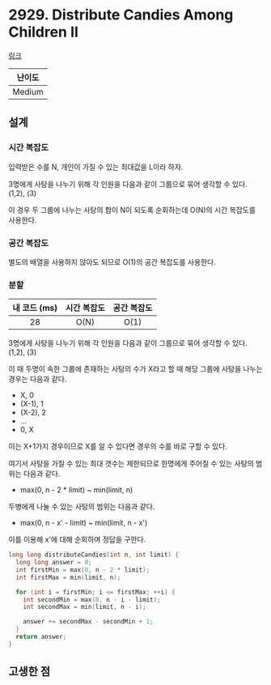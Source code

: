 # 2929. Distribute Candies Among Children II


[링크](https://leetcode.com/problems/distribute-candies-among-children-ii/description/)

| 난이도 |
| :----: |
| Medium |

## 설계

### 시간 복잡도

입력받은 수를 N, 개인이 가질 수 있는 최대값을 L이라 하자.

3명에게 사탕을 나누기 위해 각 인원을 다음과 같이 그룹으로 묶어 생각할 수 있다. (1,2), (3)

이 경우 두 그룹에 나누는 사탕의 합이 N이 되도록 순회하는데 O(N)의 시간 복잡도를 사용한다.

### 공간 복잡도

별도의 배열을 사용하지 않아도 되므로 O(1)의 공간 복잡도를 사용한다.

### 분할

| 내 코드 (ms) | 시간 복잡도 | 공간 복잡도 |
| :----------: | :---------: | :---------: |
|      28      |    O(N)     |    O(1)     |

3명에게 사탕을 나누기 위해 각 인원을 다음과 같이 그룹으로 묶어 생각할 수 있다. (1,2), (3)

이 때 두명이 속한 그룹에 존재하는 사탕의 수가 X라고 할 때 해당 그룹에 사탕을 나누는 경우는 다음과 같다.

- X, 0
- (X-1), 1
- (X-2), 2
- ...
- 0, X

이는 X+1가지 경우이므로 X를 알 수 있다면 경우의 수를 바로 구할 수 있다.

여기서 사탕을 가질 수 있는 최대 갯수는 제한되므로 한명에게 주어질 수 있는 사탕의 범위는 다음과 같다.

- max(0, n - 2 * limit) ~ min(limit, n)

두병에게 나눌 수 있는 사탕의 범위는 다음과 같다.

- max(0, n - x' - limit) ~ min(limit, n - x')

이를 이용해 x'에 대해 순회하며 정답을 구한다.

```cpp
long long distributeCandies(int n, int limit) {
  long long answer = 0;
  int firstMin = max(0, n - 2 * limit);
  int firstMax = min(limit, n);

  for (int i = firstMin; i <= firstMax; ++i) {
    int secondMin = max(0, n - i - limit);
    int secondMax = min(limit, n - i);

    answer += secondMax - secondMin + 1;
  }
  return answer;
}
```

## 고생한 점
